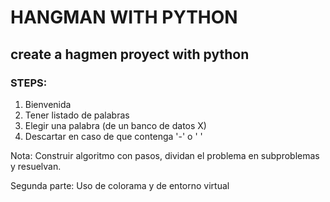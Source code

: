 # HANGMAN WITH PYTHON

## create a hagmen proyect with python

### STEPS:

1. Bienvenida
2. Tener listado de palabras
3. Elegir una palabra (de un banco de datos X)
4. Descartar en caso de que contenga '-' o ' '

Nota: Construir algoritmo con pasos, dividan el problema en subproblemas y resuelvan.

Segunda parte:
Uso de colorama y de entorno virtual